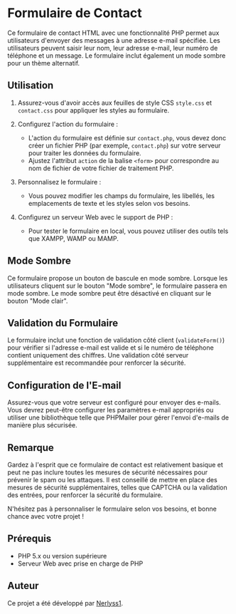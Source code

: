 # Formulaire de Contact

Ce formulaire de contact HTML avec une fonctionnalité PHP permet aux utilisateurs d'envoyer des messages à une adresse e-mail spécifiée. Les utilisateurs peuvent saisir leur nom, leur adresse e-mail, leur numéro de téléphone et un message. Le formulaire inclut également un mode sombre pour un thème alternatif.

## Utilisation

1. Assurez-vous d'avoir accès aux feuilles de style CSS `style.css` et `contact.css` pour appliquer les styles au formulaire.

2. Configurez l'action du formulaire :
   - L'action du formulaire est définie sur `contact.php`, vous devez donc créer un fichier PHP (par exemple, `contact.php`) sur votre serveur pour traiter les données du formulaire.
   - Ajustez l'attribut `action` de la balise `<form>` pour correspondre au nom de fichier de votre fichier de traitement PHP.

3. Personnalisez le formulaire :
   - Vous pouvez modifier les champs du formulaire, les libellés, les emplacements de texte et les styles selon vos besoins.

4. Configurez un serveur Web avec le support de PHP :
   - Pour tester le formulaire en local, vous pouvez utiliser des outils tels que XAMPP, WAMP ou MAMP.

## Mode Sombre

Ce formulaire propose un bouton de bascule en mode sombre. Lorsque les utilisateurs cliquent sur le bouton "Mode sombre", le formulaire passera en mode sombre. Le mode sombre peut être désactivé en cliquant sur le bouton "Mode clair".

## Validation du Formulaire

Le formulaire inclut une fonction de validation côté client (`validateForm()`) pour vérifier si l'adresse e-mail est valide et si le numéro de téléphone contient uniquement des chiffres. Une validation côté serveur supplémentaire est recommandée pour renforcer la sécurité.

## Configuration de l'E-mail

Assurez-vous que votre serveur est configuré pour envoyer des e-mails. Vous devrez peut-être configurer les paramètres e-mail appropriés ou utiliser une bibliothèque telle que PHPMailer pour gérer l'envoi d'e-mails de manière plus sécurisée.

## Remarque

Gardez à l'esprit que ce formulaire de contact est relativement basique et peut ne pas inclure toutes les mesures de sécurité nécessaires pour prévenir le spam ou les attaques. Il est conseillé de mettre en place des mesures de sécurité supplémentaires, telles que CAPTCHA ou la validation des entrées, pour renforcer la sécurité du formulaire.

N'hésitez pas à personnaliser le formulaire selon vos besoins, et bonne chance avec votre projet !

## Prérequis

- PHP 5.x ou version supérieure
- Serveur Web avec prise en charge de PHP

## Auteur

Ce projet a été développé par [Nerlyss1](https://github.com/Nerlyss1).
